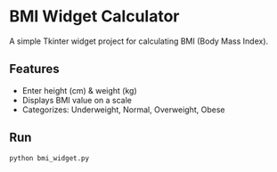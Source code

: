 # BMI Widget Calculator

A simple Tkinter widget project for calculating BMI (Body Mass Index).  

## Features
- Enter height (cm) & weight (kg)
- Displays BMI value on a scale
- Categorizes: Underweight, Normal, Overweight, Obese

## Run
```bash
python bmi_widget.py

